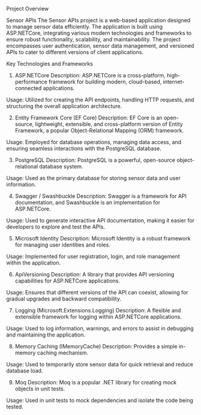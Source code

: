 Project Overview

Sensor APIs
The Sensor APIs project is a web-based application designed to manage sensor data efficiently.
The application is built using ASP.NETCore, integrating various modern technologies and frameworks to ensure robust functionality, 
scalability, and maintainability. The project encompasses user authentication, sensor data management, 
and versioned APIs to cater to different versions of client applications.

Key Technologies and Frameworks
1. ASP.NETCore
Description: ASP.NETCore is a cross-platform, high-performance framework for building modern, cloud-based, internet-connected applications.

Usage: Utilized for creating the API endpoints, handling HTTP requests, and structuring the overall application architecture.

2. Entity Framework Core (EF Core)
Description: EF Core is an open-source, lightweight, extensible, and cross-platform version of Entity Framework,
a popular Object-Relational Mapping (ORM) framework.

Usage: Employed for database operations, managing data access, and ensuring seamless interactions with the PostgreSQL database.

3. PostgreSQL
Description: PostgreSQL is a powerful, open-source object-relational database system.

Usage: Used as the primary database for storing sensor data and user information.

4. Swagger / Swashbuckle
Description: Swagger is a framework for API documentation, and Swashbuckle is an implementation for ASP.NETCore.

Usage: Used to generate interactive API documentation, making it easier for developers to explore and test the APIs.

5. Microsoft Identity
Description: Microsoft Identity is a robust framework for managing user identities and roles.

Usage: Implemented for user registration, login, and role management within the application.

6. ApiVersioning
Description: A library that provides API versioning capabilities for ASP.NETCore applications.

Usage: Ensures that different versions of the API can coexist, allowing for gradual upgrades and backward compatibility.

7. Logging (Microsoft.Extensions.Logging)
Description: A flexible and extensible framework for logging within ASP.NETCore applications.

Usage: Used to log information, warnings, and errors to assist in debugging and maintaining the application.

8. Memory Caching (IMemoryCache)
Description: Provides a simple in-memory caching mechanism.

Usage: Used to temporarily store sensor data for quick retrieval and reduce database load.

9. Moq
Description: Moq is a popular .NET library for creating mock objects in unit tests.

Usage: Used in unit tests to mock dependencies and isolate the code being tested.

